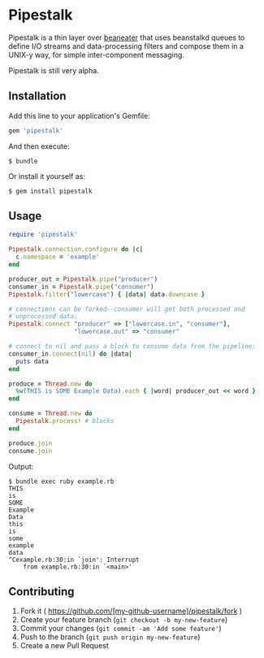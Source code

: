 # Pipestalk

Pipestalk is a thin layer over
[beaneater](https://github.com/beanstalkd/beaneater) that uses beanstalkd
queues to define I/O streams and data-processing filters and compose them
in a UNIX-y way, for simple inter-component messaging.

Pipestalk is still very alpha.

## Installation

Add this line to your application's Gemfile:

```ruby
gem 'pipestalk'
```

And then execute:

    $ bundle

Or install it yourself as:

    $ gem install pipestalk

## Usage

```ruby
require 'pipestalk'

Pipestalk.connection.configure do |c|
  c.namespace = 'example'
end

producer_out = Pipestalk.pipe("producer")
consumer_in = Pipestalk.pipe("consumer")
Pipestalk.filter("lowercase") { |data| data.downcase }

# connections can be forked--consumer will get both processed and
# unprocessed data:
Pipestalk.connect "producer" => ["lowercase.in", "consumer"],
                  "lowercase.out" => "consumer"

# connect to nil and pass a block to consume data from the pipeline:
consumer_in.connect(nil) do |data|
  puts data
end

produce = Thread.new do
  %w(THIS is SOME Example Data).each { |word| producer_out << word }
end

consume = Thread.new do
  Pipestalk.process! # blocks
end

produce.join
consume.join
```

Output:

```
$ bundle exec ruby example.rb
THIS
is
SOME
Example
Data
this
is
some
example
data
^Cexample.rb:30:in `join': Interrupt
	from example.rb:30:in `<main>'
```

## Contributing

1. Fork it ( https://github.com/[my-github-username]/pipestalk/fork )
2. Create your feature branch (`git checkout -b my-new-feature`)
3. Commit your changes (`git commit -am 'Add some feature'`)
4. Push to the branch (`git push origin my-new-feature`)
5. Create a new Pull Request
